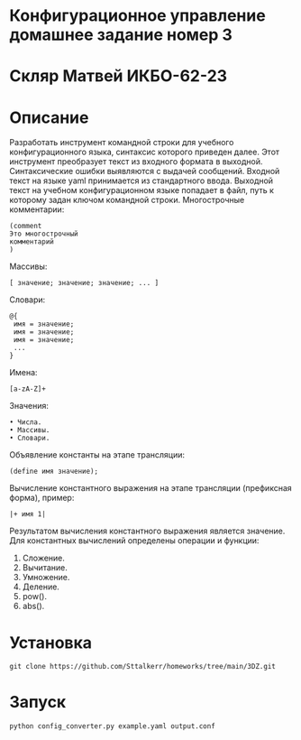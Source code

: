 # Конфигурационное управление домашнее задание номер 3
# Скляр Матвей ИКБО-62-23

# Описание

Разработать инструмент командной строки для учебного конфигурационного
языка, синтаксис которого приведен далее. Этот инструмент преобразует текст из
входного формата в выходной. Синтаксические ошибки выявляются с выдачей
сообщений.
Входной текст на языке yaml принимается из стандартного ввода. Выходной
текст на учебном конфигурационном языке попадает в файл, путь к которому
задан ключом командной строки.
Многострочные комментарии:
```
(comment
Это многострочный
комментарий
)
```
Массивы:
```
[ значение; значение; значение; ... ]
```
Словари:
```
@{
 имя = значение;
 имя = значение;
 имя = значение;
 ...
}
```
Имена:
```
[a-zA-Z]+
```
Значения:
```
• Числа.
• Массивы.
• Словари.
```
Объявление константы на этапе трансляции:
```
(define имя значение);
```
Вычисление константного выражения на этапе трансляции (префиксная
форма), пример:
```
|+ имя 1|
```
Результатом вычисления константного выражения является значение.
Для константных вычислений определены операции и функции:
1. Сложение.
2. Вычитание.
3. Умножение.
4. Деление.
5. pow().
6. abs().

# Установка
```
git clone https://github.com/Sttalkerr/homeworks/tree/main/3DZ.git
```
# Запуск
```
python config_converter.py example.yaml output.conf
```
